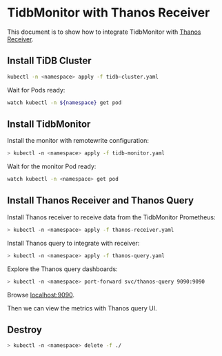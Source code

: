 # TidbMonitor with Thanos Receiver

This document is to show how to integrate TidbMonitor with [Thanos Receiver](https://thanos.io/tip/components/receive.md/).

## Install TiDB Cluster

```bash
kubectl -n <namespace> apply -f tidb-cluster.yaml 
```

Wait for Pods ready:

```bash
watch kubectl -n ${namespace} get pod
```

## Install TidbMonitor

Install the monitor with remotewrite configuration:

```bash
> kubectl -n <namespace> apply -f tidb-monitor.yaml
```

Wait for the monitor Pod ready:

```bash
watch kubectl -n <namespace> get pod
```

## Install Thanos Receiver and Thanos Query

Install Thanos receiver to receive data from the TidbMonitor Prometheus:

```bash
> kubectl -n <namespace> apply -f thanos-receiver.yaml
```

Install Thanos query to integrate with receiver:

```bash
> kubectl -n <namespace> apply -f thanos-query.yaml
```

Explore the Thanos query dashboards:

```bash
> kubectl -n <namespace> port-forward svc/thanos-query 9090:9090
```

Browse [localhost:9090](http://localhost:9090).

Then we can view the metrics with Thanos query UI.

## Destroy

```bash
> kubectl -n <namespace> delete -f ./
```
